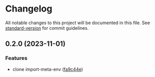 # Changelog

All notable changes to this project will be documented in this file. See [standard-version](https://github.com/conventional-changelog/standard-version) for commit guidelines.

## 0.2.0 (2023-11-01)


### Features

* clone import-meta-env ([fa9c44e](https://github.com/iendeavor/import-meta-env/commit/fa9c44eb91a09013bf7ce3f30e013f872d5a0e8c))
